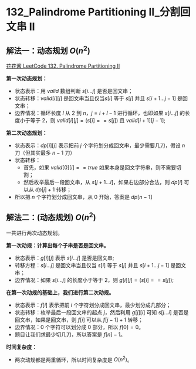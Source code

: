 # 132_Palindrome Partitioning II_分割回文串 II

## 解法一：动态规划 $O(n^2)$

[花花酱 LeetCode 132. Palindrome Partitioning II](https://youtu.be/kTCymFbU2ok)

**第一次动态规划：**

- 状态表示：用 $valid$ 数组判断 $s[i...j]$ 是否是回文串；
- 状态转移：$valid[i][j]$ 是回文串当且仅当$s[i]$ 等于 $s[j]$ 并且 $s[i+1...j-1]$ 是回文串；
- 边界情况：循环长度 $l$ 从 $2$ 到 $n$，$j = i + l - 1$ 进行循环，也即如果 $s[i...j]$ 的长度小于等于 $2$，则 $valid[i][j] = (s[i] == s[j])$ 且 $valid[i + 1][j - 1]$;

**第二次动态规划：**

- 状态表示：$dp[i][j]$ 表示把前 $j$ 个字符划分成回文串，最少需要几刀，假设 $n$ 刀（但其实最多 $n-1$ 刀）
- 状态转移：
  - 首先，如果 $valid[0][i] == true$ 如果本身是回文字符串，则不需要切割；
  - 然后枚举最后一段回文串，从 $s[j+1 ... i]$，如果右边部分合法，则 $dp[i]$ 可以从 $dp[j] + 1$ 转移；
- 所以把 $n$ 个字符划分成回文串，从 $0$ 开始，答案是 $dp[n - 1]$

## 解法二：(动态规划)  $O(n^2)$

一共进行两次动态规划。

**第一次动规：计算出每个子串是否是回文串。**

- 状态表示：$g[i][j]$ 表示 $s[i...j]$ 是否是回文串;
- 转移方程：$s[i...j]$ 是回文串当且仅当 $s[i]$ 等于 $s[j]$ 并且 $s[i+1...j-1]$ 是回文串；
- 边界情况：如果 $s[i...j]$ 的长度小于等于 $2$，则 $g[i][j] = (s[i] == s[j])$;

**在第一次动规的基础上，我们进行第二次动规。**

- 状态表示：$f[i]$ 表示把前 $i$ 个字符划分成回文串，最少划分成几部分；
- 状态转移：枚举最后一段回文串的起点 $j$，然后利用 $g[j][i]$ 可知 $s[j...i]$ 是否是回文串，如果是回文串，则 $f[i]$ 可以从 $f[j-1]+1$ 转移；
- 边界情况：$0$ 个字符可以划分成 $0$ 部分，所以 $f[0] = 0$。
- 题目让我们求最少切几刀，所以答案是 $f[n] - 1$。

**时间复杂度：**

- 两次动规都是两重循环，所以时间复杂度是 $O(n^2)$。
